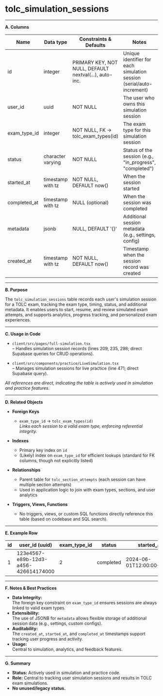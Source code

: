 # tolc_simulation_sessions

---

**A. Columns**

| Name         | Data type           | Constraints & Defaults                                 | Notes                                                                 |
|--------------|--------------------|--------------------------------------------------------|-----------------------------------------------------------------------|
| id           | integer            | PRIMARY KEY, NOT NULL, DEFAULT nextval(...), auto-inc. | Unique identifier for each simulation session (serial/auto-increment) |
| user_id      | uuid               | NOT NULL                                               | The user who owns this simulation session                             |
| exam_type_id | integer            | NOT NULL, FK → tolc_exam_types(id)                     | The exam type for this simulation session                             |
| status       | character varying  | NOT NULL                                               | Status of the session (e.g., "in_progress", "completed")              |
| started_at   | timestamp with tz  | NOT NULL, DEFAULT now()                                | When the session started                                              |
| completed_at | timestamp with tz  | NULL (optional)                                        | When the session was completed                                        |
| metadata     | jsonb              | NULL, DEFAULT '{}'                                     | Additional session metadata (e.g., settings, config)                  |
| created_at   | timestamp with tz  | NOT NULL, DEFAULT now()                                | Timestamp when the session record was created                         |

---

**B. Purpose**

The `tolc_simulation_sessions` table records each user's simulation session for a TOLC exam, tracking the exam type, timing, status, and additional metadata. It enables users to start, resume, and review simulated exam attempts, and supports analytics, progress tracking, and personalized exam experiences.

---

**C. Usage in Code**

- `client/src/pages/full-simulation.tsx`  
  – Handles simulation session records (lines 209, 235, 298; direct Supabase queries for CRUD operations).

- `client/src/components/practice/LiveSimulation.tsx`  
  – Manages simulation sessions for live practice (line 471; direct Supabase query).

*All references are direct, indicating the table is actively used in simulation and practice features.*

---

**D. Related Objects**

- **Foreign Keys**
  - `exam_type_id` → `tolc_exam_types(id)`  
    *Links each session to a valid exam type, enforcing referential integrity.*

- **Indexes**
  - Primary key index on `id`
  - (Likely) index on `exam_type_id` for efficient lookups (standard for FK columns, though not explicitly listed)

- **Relationships**
  - Parent table for `tolc_section_attempts` (each session can have multiple section attempts)
  - Used in application logic to join with exam types, sections, and user analytics

- **Triggers, Views, Functions**
  - No triggers, views, or custom SQL functions directly reference this table (based on codebase and SQL search).

---

**E. Example Row**

| id | user_id (uuid)                        | exam_type_id | status      | started_at                | completed_at              | metadata           | created_at                |
|----|---------------------------------------|--------------|-------------|---------------------------|---------------------------|---------------------|---------------------------|
| 1  | 123e4567-e89b-12d3-a456-426614174000  | 2            | completed   | 2024-06-01T12:00:00+00:00 | 2024-06-01T14:00:00+00:00 | {"mode": "timed"}  | 2024-06-01T12:00:00+00:00 |

---

**F. Notes & Best Practices**

- **Data Integrity:**  
  The foreign key constraint on `exam_type_id` ensures sessions are always linked to valid exam types.
- **Extensibility:**  
  The use of JSONB for `metadata` allows flexible storage of additional session data (e.g., settings, custom configs).
- **Auditability:**  
  The `created_at`, `started_at`, and `completed_at` timestamps support tracking user progress and activity.
- **Usage:**  
  Central to simulation, analytics, and feedback features.

---

**G. Summary**

- **Status:** Actively used in simulation and practice code.
- **Role:** Central to tracking user simulation sessions and results in TOLC exam simulations.
- **No unused/legacy status.**
